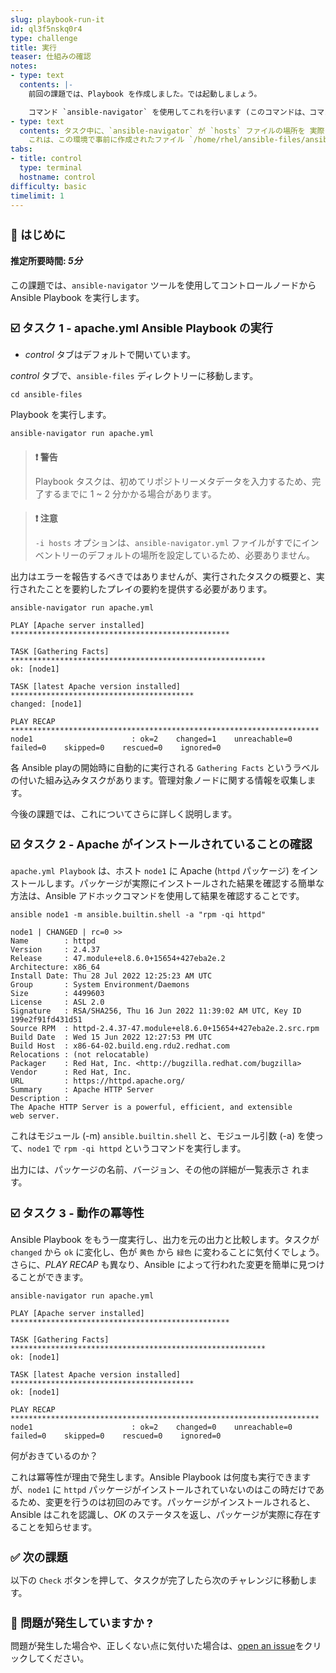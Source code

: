 ```yaml
---
slug: playbook-run-it
id: ql3f5nskq0r4
type: challenge
title: 実行
teaser: 仕組みの確認
notes:
- type: text
  contents: |-
    前回の課題では、Playbook を作成しました。では起動しましょう。

    コマンド `ansible-navigator` を使用してこれを行います (このコマンドは、コマンドラインでの Ansible の中心的なコマンドの 1 つです)。
- type: text
  contents: タスク中に、`ansible-navigator` が `hosts` ファイルの場所を 実際にどのように認識しているか疑問に思うかもしれません。
    これは、この環境で事前に作成されたファイル `/home/rhel/ansible-files/ansible-navigator.yml` で設定されています。もしお時間があればご覧ください。簡単に理解できるはずです。
tabs:
- title: control
  type: terminal
  hostname: control
difficulty: basic
timelimit: 1
---
```

👋 はじめに
===
#### 推定所要時間: *5分*<p>
この課題では、`ansible-navigator` ツールを使用してコントロールノードから Ansible Playbook を実行します。

☑️ タスク 1 - apache.yml Ansible Playbook の実行
===
* *control* タブはデフォルトで開いています。

*control* タブで、`ansible-files` ディレクトリーに移動します。

```
cd ansible-files
```

Playbook を実行します。

```
ansible-navigator run apache.yml
```
>### **❗️ 警告**
>Playbook タスクは、初めてリポジトリーメタデータを入力するため、完了するまでに 1 ~ 2 分かかる場合があります。

>### **❗️ 注意**
>`-i hosts` オプションは、`ansible-navigator.yml` ファイルがすでにインベントリーのデフォルトの場所を設定しているため、必要ありません。

出力はエラーを報告するべきではありませんが、実行されたタスクの概要と、実行されたことを要約したプレイの要約を提供する必要があります。

```
ansible-navigator run apache.yml
```
```
PLAY [Apache server installed] *************************************************

TASK [Gathering Facts] *********************************************************
ok: [node1]

TASK [latest Apache version installed] *****************************************
changed: [node1]

PLAY RECAP *********************************************************************
node1                      : ok=2    changed=1    unreachable=0    failed=0    skipped=0    rescued=0    ignored=0
```
各 Ansible playの開始時に自動的に実行される `Gathering Facts` というラベルの付いた組み込みタスクがあります。管理対象ノードに関する情報を収集します。

今後の課題では、これについてさらに詳しく説明します。

☑️ タスク 2 - Apache がインストールされていることの確認
===

`apache.yml Playbook` は、ホスト `node1` に Apache (`httpd` パッケージ) をインストールします。パッケージが実際にインストールされた結果を確認する簡単な方法は、Ansible アドホックコマンドを使用して結果を確認することです。

```
ansible node1 -m ansible.builtin.shell -a "rpm -qi httpd"
```

```
node1 | CHANGED | rc=0 >>
Name        : httpd
Version     : 2.4.37
Release     : 47.module+el8.6.0+15654+427eba2e.2
Architecture: x86_64
Install Date: Thu 28 Jul 2022 12:25:23 AM UTC
Group       : System Environment/Daemons
Size        : 4499603
License     : ASL 2.0
Signature   : RSA/SHA256, Thu 16 Jun 2022 11:39:02 AM UTC, Key ID 199e2f91fd431d51
Source RPM  : httpd-2.4.37-47.module+el8.6.0+15654+427eba2e.2.src.rpm
Build Date  : Wed 15 Jun 2022 12:27:53 PM UTC
Build Host  : x86-64-02.build.eng.rdu2.redhat.com
Relocations : (not relocatable)
Packager    : Red Hat, Inc. <http://bugzilla.redhat.com/bugzilla>
Vendor      : Red Hat, Inc.
URL         : https://httpd.apache.org/
Summary     : Apache HTTP Server
Description :
The Apache HTTP Server is a powerful, efficient, and extensible
web server.
```

これはモジュール (-m) `ansible.builtin.shell` と、モジュール引数 (-a) を使って、`node1` で `rpm -qi httpd` というコマンドを実行します。

出力には、パッケージの名前、バージョン、その他の詳細が一覧表示さ れます。



☑️ タスク 3 - 動作の冪等性
===

Ansible Playbook をもう一度実行し、出力を元の出力と比較します。タスクが `changed` から `ok` に変化し、色が `黄色` から `緑色` に変わることに気付くでしょう。さらに、*PLAY RECAP* も異なり、Ansible によって行われた変更を簡単に見つけることができます。

```
ansible-navigator run apache.yml
```

```
PLAY [Apache server installed] *************************************************

TASK [Gathering Facts] *********************************************************
ok: [node1]

TASK [latest Apache version installed] *****************************************
ok: [node1]

PLAY RECAP *********************************************************************
node1                      : ok=2    changed=0    unreachable=0    failed=0    skipped=0    rescued=0    ignored=0
```

何がおきているのか？

これは冪等性が理由で発生します。Ansible Playbook は何度も実行できますが、`node1` に `httpd` パッケージがインストールされていないのはこの時だけであるため、変更を行うのは初回のみです。パッケージがインストールされると、Ansible はこれを認識し、*OK* のステータスを返し、パッケージが実際に存在することを知らせます。

✅ 次の課題
===
以下の `Check` ボタンを押して、タスクが完了したら次のチャレンジに移動します。

🐛 問題が発生していますか ?
====

問題が発生した場合や、正しくない点に気付いた場合は、[open an issue](https://github.com/ansible/instruqt/issues/new?labels=writing-first-playbook&title=Issue+with+Writing+First+Playbook+slug+ID:+playbook-run-it&assignees=rlopez133)をクリックしてください。

<style type="text/css" rel="stylesheet">
  .lightbox {
    display: none;
    position: fixed;
    justify-content: center;
    align-items: center;
    z-index: 999;
    top: 0;
    left: 0;
    right: 0;
    bottom: 0;
    padding: 1rem;
    background: rgba(0, 0, 0, 0.8);
    margin-left: auto;
    margin-right: auto;
    margin-top: auto;
    margin-bottom: auto;
  }
  .lightbox:target {
    display: flex;
  }
  .lightbox img {
    /* max-height: 100% */
    max-width: 60%;
    max-height: 60%;
  }
  img {
    display: block;
    margin-left: auto;
    margin-right: auto;
  }
  h1 {
    font-size: 18px;
  }
    h2 {
    font-size: 16px;
    font-weight: 600
  }
    h3 {
    font-size: 14px;
    font-weight: 600
  }
  p span {
    font-size: 14px;
  }
  ul li span {
    font-size: 14px
  }
</style>
